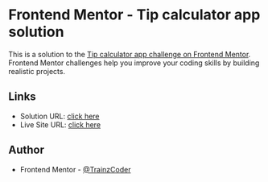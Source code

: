 # Frontend Mentor - Tip calculator app solution

This is a solution to the [Tip calculator app challenge on Frontend Mentor](https://www.frontendmentor.io/challenges/tip-calculator-app-ugJNGbJUX). Frontend Mentor challenges help you improve your coding skills by building realistic projects.

## Links

- Solution URL: [click here](https://github.com/TrainzCoder/tip-calculator)
- Live Site URL: [click here](https://tip-calculator-trz.netlify.app)

## Author

- Frontend Mentor - [@TrainzCoder](https://www.frontendmentor.io/profile/TrainzCoder)
